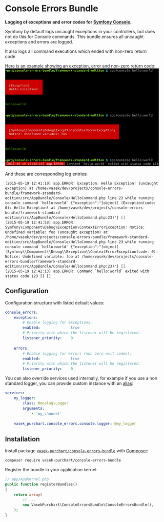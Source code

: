 Console Errors Bundle
=====================

**Logging of exceptions and error codes for [Symfony Console](http://symfony.com/doc/current/components/console/introduction.html).**

Symfony by default logs uncaught exceptions in your controllers, but does not do this for Console commands. This bundle ensures all uncaught exceptions and errors are logged.

It also logs all command executions which ended with non-zero return code.

Here is an example showing an exception, error and non-zero return code:
![Error reports from Console](docs/console-errors.png)

And these are corresponding log entries:
```
[2015-05-19 12:41:19] app.ERROR: Exception: Hello Exception! (uncaught exception) at /home/vasek/dev/projects/console-errors-bundle/framework-standard-edition/src/AppBundle/Console/HelloCommand.php line 23 while running console command `hello:world` {"exception":"[object] (Exception(code: 0): Hello Exception! at /home/vasek/dev/projects/console-errors-bundle/framework-standard-edition/src/AppBundle/Console/HelloCommand.php:23)"} []
[2015-05-19 12:41:58] app.ERROR: Symfony\Component\Debug\Exception\ContextErrorException: Notice: Undefined variable: foo (uncaught exception) at /home/vasek/dev/projects/console-errors-bundle/framework-standard-edition/src/AppBundle/Console/HelloCommand.php line 23 while running console command `hello:world` {"exception":"[object] (Symfony\\Component\\Debug\\Exception\\ContextErrorException(code: 0): Notice: Undefined variable: foo at /home/vasek/dev/projects/console-errors-bundle/framework-standard-edition/src/AppBundle/Console/HelloCommand.php:23)"} []
[2015-05-19 12:42:13] app.ERROR: Command `hello:world` exited with status code 123 [] []
```

Configuration
-------------

Configuration structure with listed default values:

```yaml
console_errors:
    exceptions:
        # Enable logging for exceptions.
        enabled:              true
        # Priority with which the listener will be registered.
        listener_priority:    0

    errors:
        # Enable logging for errors (non zero exit codes).
        enabled:              true
        # Priority with which the listener will be registered.
        listener_priority:    0
```

You can also override services used internally, for example if you use a non standard logger, you can provide custom instance with an [alias](http://symfony.com/doc/current/components/dependency_injection/advanced.html#aliasing):

```yaml
services:
    my_logger:
        class: Monolog\Logger
        arguments:
			- 'my_channel'

    vasek_purchart.console_errors.console.logger: @my_logger
```

Installation
------------

Install package [`vasek-purchart/console-errors-bundle`](https://packagist.org/packages/vasek-purchart/console-errors-bundle) with [Composer](https://getcomposer.org/):

```bash
composer require vasek-purchart/console-errors-bundle
```

Register the bundle in your application kernel:
```php
// app/AppKernel.php
public function registerBundles()
{
	return array(
		// ...
		new VasekPurchart\ConsoleErrorsBundle\ConsoleErrorsBundle(),
	);
}
```
